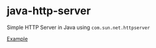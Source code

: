 # java-http-server

Simple HTTP Server in Java using `com.sun.net.httpserver`

[Example](src/main/java/dev/nh7/javahttpserver/example/ExampleServerApplication.java)